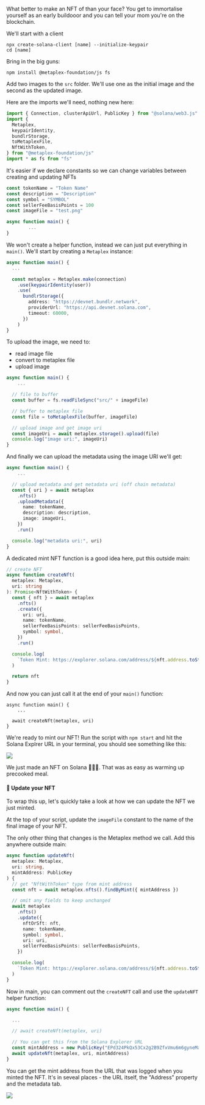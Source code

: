 What better to make an NFT of than your face? You get to immortalise yourself as an early buildooor and you can tell your mom you're on the blockchain.

We'll start with a client 
```
npx create-solana-client [name] --initialize-keypair
cd [name]
```

Bring in the big guns:
```
npm install @metaplex-foundation/js fs
```

Add two images to the `src` folder. We'll use one as the initial image and the second as the updated image.

Here are the imports we'll need, nothing new here:
```ts
import { Connection, clusterApiUrl, PublicKey } from "@solana/web3.js"
import {
  Metaplex,
  keypairIdentity,
  bundlrStorage,
  toMetaplexFile,
  NftWithToken,
} from "@metaplex-foundation/js"
import * as fs from "fs"
```

It's easier if we declare constants so we can change variables between creating and updating NFTs
```ts
const tokenName = "Token Name"
const description = "Description"
const symbol = "SYMBOL"
const sellerFeeBasisPoints = 100
const imageFile = "test.png"

async function main() {
		...
}
```

We won't create a helper function, instead we can just put everything in `main()`. We'll start by creating a `Metaplex` instance:
```ts
async function main() {
  ...

  const metaplex = Metaplex.make(connection)
    .use(keypairIdentity(user))
    .use(
      bundlrStorage({
        address: "https://devnet.bundlr.network",
        providerUrl: "https://api.devnet.solana.com",
        timeout: 60000,
      })
    )
}
```
To upload the image, we need to: 
- read image file
- convert to metaplex file
- upload image

```ts
async function main() {
	...

  // file to buffer
  const buffer = fs.readFileSync("src/" + imageFile)

  // buffer to metaplex file
  const file = toMetaplexFile(buffer, imageFile)

  // upload image and get image uri
  const imageUri = await metaplex.storage().upload(file)
  console.log("image uri:", imageUri)
}
```

And finally we can upload the metadata using the image URI we'll get:
```ts
async function main() {
	...

  // upload metadata and get metadata uri (off chain metadata)
  const { uri } = await metaplex
    .nfts()
    .uploadMetadata({
      name: tokenName,
      description: description,
      image: imageUri,
    })
    .run()

  console.log("metadata uri:", uri)
}
```

A dedicated mint NFT function is a good idea here, put this outside main:
```ts
// create NFT
async function createNft(
  metaplex: Metaplex,
  uri: string
): Promise<NftWithToken> {
  const { nft } = await metaplex
    .nfts()
    .create({
      uri: uri,
      name: tokenName,
      sellerFeeBasisPoints: sellerFeeBasisPoints,
      symbol: symbol,
    })
    .run()

  console.log(
    `Token Mint: https://explorer.solana.com/address/${nft.address.toString()}?cluster=devnet`
  )

  return nft
}
```

And now you can just call it at the end of your `main()` function:
```
async function main() {
	...
	
  await createNft(metaplex, uri)
}
```

We're ready to mint our NFT! Run the script with `npm start` and hit the Solana Explrer URL in your terminal, you should see something like this:

![](https://hackmd.io/_uploads/B1cb9cqXs.png)

We just made an NFT on Solana 🎉🎉🎉. That was as easy as warming up precooked meal. 

#### 🤯 Update your NFT
To wrap this up, let's quickly take a look at how we can update the NFT we just minted. 

At the top of your script, update the `imageFile` constant to the name of the final image of your NFT.

The only other thing that changes is the Metaplex method we call. Add this anywhere outside main:
```ts
async function updateNft(
  metaplex: Metaplex,
  uri: string,
  mintAddress: PublicKey
) {
  // get "NftWithToken" type from mint address
  const nft = await metaplex.nfts().findByMint({ mintAddress })

  // omit any fields to keep unchanged
  await metaplex
    .nfts()
    .update({
      nftOrSft: nft,
      name: tokenName,
      symbol: symbol,
      uri: uri,
      sellerFeeBasisPoints: sellerFeeBasisPoints,
    })

  console.log(
    `Token Mint: https://explorer.solana.com/address/${nft.address.toString()}?cluster=devnet`
  )
}
```

Now in main, you can comment out the `createNFT` call and use the `updateNFT` helper function:
```ts
async function main() {

  ...

  // await createNft(metaplex, uri)

  // You can get this from the Solana Explorer URL 
  const mintAddress = new PublicKey("EPd324PkQx53Cx2g2B9ZfxVmu6m6gyneMaoWTy2hk2bW")
  await updateNft(metaplex, uri, mintAddress)
}
```

You can get the mint address from the URL that was logged when you minted the NFT. It's in seveal places - the URL itself, the "Address" property and the metadata tab. 

![](https://hackmd.io/_uploads/H17jnFjXo.png)
